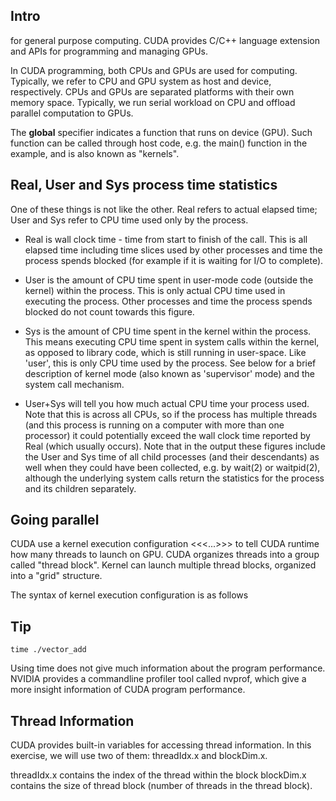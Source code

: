 ## Intro
for general purpose computing. CUDA provides C/C++ language extension and APIs for programming and managing GPUs.

In CUDA programming, both CPUs and GPUs are used for computing. Typically, we refer to CPU and GPU system as host and device, respectively. CPUs and GPUs are separated platforms with their own memory space. Typically, we run serial workload on CPU and offload parallel computation to GPUs.

The __global__ specifier indicates a function that runs on device (GPU). Such function can be called through host code, e.g. the main() function in the example, and is also known as "kernels".


## Real, User and Sys process time statistics

One of these things is not like the other. Real refers to actual elapsed time; User and Sys refer to CPU time used only by the process.

- Real is wall clock time - time from start to finish of the call. This is all elapsed time including time slices used by other processes and time the process spends blocked (for example if it is waiting for I/O to complete).

- User is the amount of CPU time spent in user-mode code (outside the kernel) within the process. This is only actual CPU time used in executing the process. Other processes and time the process spends blocked do not count towards this figure.

- Sys is the amount of CPU time spent in the kernel within the process. This means executing CPU time spent in system calls within the kernel, as opposed to library code, which is still running in user-space. Like 'user', this is only CPU time used by the process. See below for a brief description of kernel mode (also known as 'supervisor' mode) and the system call mechanism.

- User+Sys will tell you how much actual CPU time your process used. Note that this is across all CPUs, so if the process has multiple threads (and this process is running on a computer with more than one processor) it could potentially exceed the wall clock time reported by Real (which usually occurs). Note that in the output these figures include the User and Sys time of all child processes (and their descendants) as well when they could have been collected, e.g. by wait(2) or waitpid(2), although the underlying system calls return the statistics for the process and its children separately.

## Going parallel
CUDA use a kernel execution configuration <<<...>>> to tell CUDA runtime how many threads to launch on GPU. CUDA organizes threads into a group called "thread block". Kernel can launch multiple thread blocks, organized into a "grid" structure.

The syntax of kernel execution configuration is as follows

## Tip
```
time ./vector_add
```
Using time does not give much information about the program performance. NVIDIA provides a commandline profiler tool called nvprof, which give a more insight information of CUDA program performance.

## Thread Information
CUDA provides built-in variables for accessing thread information. In this exercise, we will use two of them: threadIdx.x and blockDim.x.

threadIdx.x contains the index of the thread within the block
blockDim.x contains the size of thread block (number of threads in the thread block).